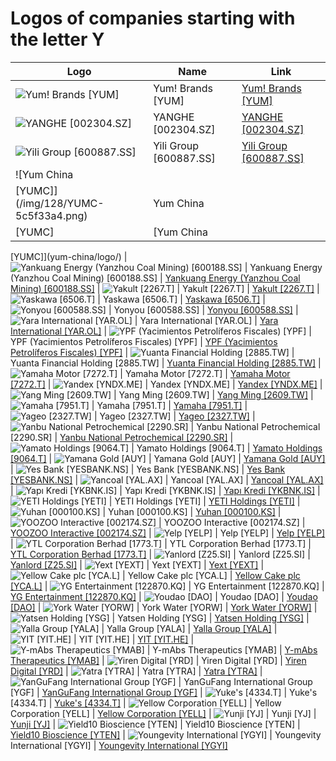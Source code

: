 # Logos of companies starting with the letter Y

| Logo | Name  | Link |
| ---- | ----  | ---- |
| ![Yum! Brands [YUM]](/img/128/YUM-5e3b8388.png) | Yum! Brands [YUM] | [Yum! Brands [YUM]](yum/logo/)
| ![YANGHE [002304.SZ]](/img/128/002304.SZ-1ad56fb8.png) | YANGHE [002304.SZ] | [YANGHE [002304.SZ]](yanghe/logo/)
| ![Yili Group [600887.SS]](/img/128/600887.SS-4aac1286.png) | Yili Group [600887.SS] | [Yili Group [600887.SS]](yili-group/logo/)
| ![Yum China
 [YUMC]](/img/128/YUMC-5c5f33a4.png) | Yum China
 [YUMC] | [Yum China
 [YUMC]](yum-china/logo/)
| ![Yankuang Energy (Yanzhou Coal Mining) [600188.SS]](/img/128/600188.SS-73f9b7bf.png) | Yankuang Energy (Yanzhou Coal Mining) [600188.SS] | [Yankuang Energy (Yanzhou Coal Mining) [600188.SS]](yankuang-energy/logo/)
| ![Yakult [2267.T]](/img/128/2267.T-4f4045c6.png) | Yakult [2267.T] | [Yakult [2267.T]](yakult/logo/)
| ![Yaskawa [6506.T]](/img/128/6506.T-032713b2.png) | Yaskawa [6506.T] | [Yaskawa [6506.T]](yaskawa/logo/)
| ![Yonyou [600588.SS]](/img/128/600588.SS-c8285771.png) | Yonyou [600588.SS] | [Yonyou [600588.SS]](yonyou/logo/)
| ![Yara International
 [YAR.OL]](/img/128/YAR.OL-3ed775e4.png) | Yara International
 [YAR.OL] | [Yara International
 [YAR.OL]](yara-international/logo/)
| ![YPF 
 (Yacimientos Petrolíferos Fiscales)
 [YPF]](/img/128/YPF-253b42bb.png) | YPF 
 (Yacimientos Petrolíferos Fiscales)
 [YPF] | [YPF 
 (Yacimientos Petrolíferos Fiscales)
 [YPF]](ypf/logo/)
| ![Yuanta Financial Holding [2885.TW]](/img/128/2885.TW-25f7c0a5.png) | Yuanta Financial Holding [2885.TW] | [Yuanta Financial Holding [2885.TW]](yuanta-financial-holding/logo/)
| ![Yamaha Motor [7272.T]](/img/128/7272.T-3138f2f6.png) | Yamaha Motor [7272.T] | [Yamaha Motor [7272.T]](yamaha-motor/logo/)
| ![Yandex [YNDX.ME]](/img/128/YNDX.ME-a77f9f21.png) | Yandex [YNDX.ME] | [Yandex [YNDX.ME]](yandex/logo/)
| ![Yang Ming [2609.TW]](/img/128/2609.TW-44d99ad2.png) | Yang Ming [2609.TW] | [Yang Ming [2609.TW]](yang-ming/logo/)
| ![Yamaha [7951.T]](/img/128/7951.T-cb1b998a.png) | Yamaha [7951.T] | [Yamaha [7951.T]](yamaha/logo/)
| ![Yageo [2327.TW]](/img/128/2327.TW-0196b7c8.png) | Yageo [2327.TW] | [Yageo [2327.TW]](yageo/logo/)
| ![Yanbu National Petrochemical [2290.SR]](/img/128/2290.SR-04a3eb9e.png) | Yanbu National Petrochemical [2290.SR] | [Yanbu National Petrochemical [2290.SR]](yanbu-national-petrochemical/logo/)
| ![Yamato Holdings [9064.T]](/img/128/9064.T-1c065fdc.png) | Yamato Holdings [9064.T] | [Yamato Holdings [9064.T]](yamato-holdings/logo/)
| ![Yamana Gold
 [AUY]](/img/128/AUY-38e751e7.png) | Yamana Gold
 [AUY] | [Yamana Gold
 [AUY]](yamana-gold/logo/)
| ![Yes Bank
 [YESBANK.NS]](/img/128/YESBANK.NS-6da0ad69.png) | Yes Bank
 [YESBANK.NS] | [Yes Bank
 [YESBANK.NS]](yes-bank/logo/)
| ![Yancoal [YAL.AX]](/img/128/YAL.AX-5fe22957.png) | Yancoal [YAL.AX] | [Yancoal [YAL.AX]](yancoal/logo/)
| ![Yapı Kredi
 [YKBNK.IS]](/img/128/YKBNK.IS-2d7d4742.png) | Yapı Kredi
 [YKBNK.IS] | [Yapı Kredi
 [YKBNK.IS]](yapi-kredi/logo/)
| ![YETI Holdings
 [YETI]](/img/128/YETI-824c7fbd.png) | YETI Holdings
 [YETI] | [YETI Holdings
 [YETI]](yeti/logo/)
| ![Yuhan [000100.KS]](/img/128/000100.KS-17925697.png) | Yuhan [000100.KS] | [Yuhan [000100.KS]](yuhan/logo/)
| ![YOOZOO Interactive [002174.SZ]](/img/128/002174.SZ-63dc8633.png) | YOOZOO Interactive [002174.SZ] | [YOOZOO Interactive [002174.SZ]](yoozoo-interactive/logo/)
| ![Yelp [YELP]](/img/128/YELP-0afd5211.png) | Yelp [YELP] | [Yelp [YELP]](yelp/logo/)
| ![YTL Corporation Berhad [1773.T]](/img/128/1773.T-08308b7a.png) | YTL Corporation Berhad [1773.T] | [YTL Corporation Berhad [1773.T]](ytl-corp/logo/)
| ![Yanlord [Z25.SI]](/img/128/Z25.SI-ecb3fd37.png) | Yanlord [Z25.SI] | [Yanlord [Z25.SI]](yanlord/logo/)
| ![Yext [YEXT]](/img/128/YEXT-609d8339.png) | Yext [YEXT] | [Yext [YEXT]](yext/logo/)
| ![Yellow Cake plc [YCA.L]](/img/128/YCA.L-e870dcb7.png) | Yellow Cake plc [YCA.L] | [Yellow Cake plc [YCA.L]](yellow-cake/logo/)
| ![YG Entertainment [122870.KQ]](/img/128/122870.KQ-feccb473.png) | YG Entertainment [122870.KQ] | [YG Entertainment [122870.KQ]](yg-entertainment/logo/)
| ![Youdao
 [DAO]](/img/128/DAO-bf76e05b.png) | Youdao
 [DAO] | [Youdao
 [DAO]](youdao/logo/)
| ![York Water [YORW]](/img/128/YORW-5907e1d9.png) | York Water [YORW] | [York Water [YORW]](york-water/logo/)
| ![Yatsen Holding [YSG]](/img/128/YSG-5600efa4.png) | Yatsen Holding [YSG] | [Yatsen Holding [YSG]](yatsen/logo/)
| ![Yalla Group [YALA]](/img/128/YALA-9247a8f6.png) | Yalla Group [YALA] | [Yalla Group [YALA]](yalla-group/logo/)
| ![YIT [YIT.HE]](/img/128/YIT.HE-9a1176bd.png) | YIT [YIT.HE] | [YIT [YIT.HE]](yit/logo/)
| ![Y-mAbs Therapeutics
 [YMAB]](/img/128/YMAB-d412925d.png) | Y-mAbs Therapeutics
 [YMAB] | [Y-mAbs Therapeutics
 [YMAB]](y-mabs-therapeutics/logo/)
| ![Yiren Digital [YRD]](/img/128/YRD-dc11c303.png) | Yiren Digital [YRD] | [Yiren Digital [YRD]](yiren-digital/logo/)
| ![Yatra [YTRA]](/img/128/YTRA-47d2e24e.png) | Yatra [YTRA] | [Yatra [YTRA]](yatra/logo/)
| ![YanGuFang International Group [YGF]](/img/128/YGF-0a50643c.png) | YanGuFang International Group [YGF] | [YanGuFang International Group [YGF]](yangufang-international-group/logo/)
| ![Yuke's [4334.T]](/img/128/4334.T-7088e089.png) | Yuke's [4334.T] | [Yuke's [4334.T]](yukes/logo/)
| ![Yellow Corporation [YELL]](/img/128/YELL-22f6a9b2.png) | Yellow Corporation [YELL] | [Yellow Corporation [YELL]](yellow-corporation/logo/)
| ![Yunji [YJ]](/img/128/YJ-21354d94.png) | Yunji [YJ] | [Yunji [YJ]](yunji/logo/)
| ![Yield10 Bioscience [YTEN]](/img/128/YTEN-14b10aee.png) | Yield10 Bioscience [YTEN] | [Yield10 Bioscience [YTEN]](yield10-bioscience/logo/)
| ![Youngevity International
 [YGYI]](/img/128/YGYI-974be1cd.png) | Youngevity International
 [YGYI] | [Youngevity International
 [YGYI]](youngevity-international/logo/)
